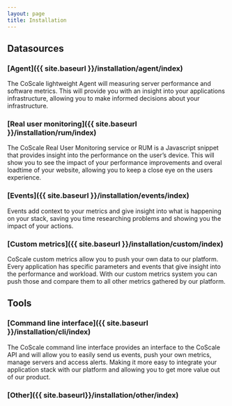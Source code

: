 ```yaml
---
layout: page
title: Installation
---
```


## Datasources

### [Agent]({{ site.baseurl }}/installation/agent/index)
The CoScale lightweight Agent will measuring server performance and software metrics. This will provide you with an insight into your applications infrastructure, allowing you to make informed decisions about your infrastructure.

### [Real user monitoring]({{ site.baseurl }}/installation/rum/index)
The CoScale Real User Monitoring service or RUM is a Javascript snippet that provides insight into the performance on the user’s device. This will show you to see the impact of your performance improvements and overal loadtime of your website, allowing you to keep a close eye on the users experience.

### [Events]({{ site.baseurl }}/installation/events/index)
Events add context to your metrics and give insight into what is happening on your stack, saving you time researching problems and showing you the impact of your actions.

### [Custom metrics]({{ site.baseurl }}/installation/custom/index)
CoScale custom metrics allow you to push your own data to our platform. Every application has specific parameters and events that give insight into the performance and workload. With our custom metrics system you can push those and compare them to all other metrics gathered by our platform.

## Tools

### [Command line interface]({{ site.baseurl }}/installation/cli/index)
The CoScale command line interface provides an interface to the CoScale API and will allow you to easily send us events, push your own metrics, manage servers and access alerts. Making it more easy to integrate your application stack with our platform and allowing you to get more value out of our product.

### [Other]({{ site.baseurl}}/installation/other/index)
